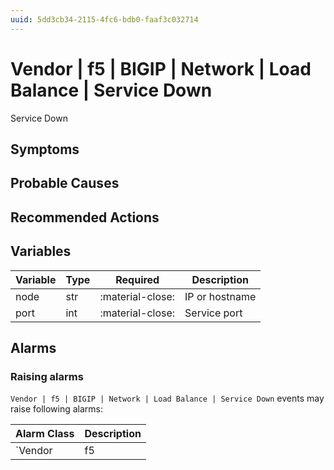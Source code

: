 ```yaml
---
uuid: 5dd3cb34-2115-4fc6-bdb0-faaf3c032714
---
```

# Vendor | f5 | BIGIP | Network | Load Balance | Service Down

Service Down

## Symptoms

## Probable Causes

## Recommended Actions

## Variables

Variable | Type | Required | Description
--- | --- | --- | ---
node | str | :material-close: | IP or hostname
port | int | :material-close: | Service port

## Alarms

### Raising alarms

`Vendor | f5 | BIGIP | Network | Load Balance | Service Down` events may raise following alarms:

Alarm Class | Description
--- | ---
`Vendor | f5 | BIGIP | Network | Load Balance | Service Down` | dispose

